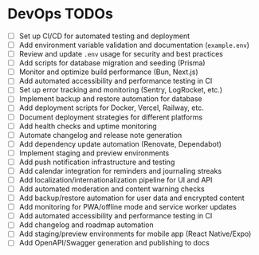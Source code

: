 # DevOps TODOs

- [ ] Set up CI/CD for automated testing and deployment
- [ ] Add environment variable validation and documentation (`example.env`)
- [ ] Review and update `.env` usage for security and best practices
- [ ] Add scripts for database migration and seeding (Prisma)
- [ ] Monitor and optimize build performance (Bun, Next.js)
- [ ] Add automated accessibility and performance testing in CI
- [ ] Set up error tracking and monitoring (Sentry, LogRocket, etc.)
- [ ] Implement backup and restore automation for database
- [ ] Add deployment scripts for Docker, Vercel, Railway, etc.
- [ ] Document deployment strategies for different platforms
- [ ] Add health checks and uptime monitoring
- [ ] Automate changelog and release note generation
- [ ] Add dependency update automation (Renovate, Dependabot)
- [ ] Implement staging and preview environments
- [ ] Add push notification infrastructure and testing
- [ ] Add calendar integration for reminders and journaling streaks
- [ ] Add localization/internationalization pipeline for UI and API
- [ ] Add automated moderation and content warning checks
- [ ] Add backup/restore automation for user data and encrypted content
- [ ] Add monitoring for PWA/offline mode and service worker updates
- [ ] Add automated accessibility and performance testing in CI
- [ ] Add changelog and roadmap automation
- [ ] Add staging/preview environments for mobile app (React Native/Expo)
- [ ] Add OpenAPI/Swagger generation and publishing to docs
